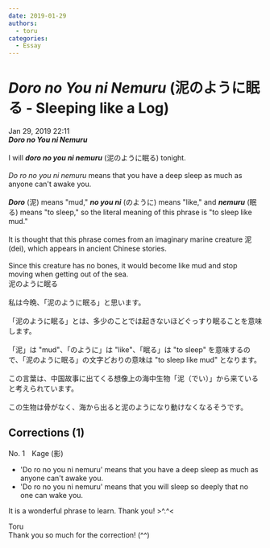 ```yaml
---
date: 2019-01-29
authors:
  - toru
categories:
  - Essay
---
```


<h1 id="subject_show"><strong><em>Doro no You ni Nemuru</strong></em> (泥のように眠る - Sleeping like a Log)</h1>
<div class="date">Jan 29, 2019 22:11</div>
<div id="post"><div id="body_show_ori">
<strong><em>Doro no You ni Nemuru</strong></em><br/><br/>I will <strong><em>doro no you ni nemuru</em></strong> (泥のように眠る) tonight.<br/><br/><em>Do ro no you ni nemuru</em> means that you have a deep sleep as much as anyone can't awake you.<br/><br/><strong><em>Doro</em></strong> (泥) means "mud," <strong><em>no you ni</em></strong> (のように) means "like," and <strong><em>nemuru</em></strong> (眠る) means "to sleep," so the literal meaning of this phrase is "to sleep like mud."<br/><br/>It is thought that this phrase comes from an imaginary marine creature 泥 (dei), which appears in ancient Chinese stories.<br/><br/>Since this creature has no bones, it would become like mud and stop moving when getting out of the sea.
</div></div>

<!-- more -->

<div id="post_ja"><div id="body_show_mo">
泥のように眠る<br/><br/>私は今晩、「泥のように眠る」と思います。<br/><br/>「泥のように眠る」とは、多少のことでは起きないほどぐっすり眠ることを意味します。<br/><br/>「泥」は "mud"、「のように」は "like"、「眠る」は "to sleep" を意味するので、「泥のように眠る」の文字どおりの意味は "to sleep like mud" となります。<br/><br/>この言葉は、中国故事に出てくる想像上の海中生物「泥（でい）」から来ていると考えられています。<br/><br/>この生物は骨がなく、海から出ると泥のようになり動けなくなるそうです。
</div></div>

## Corrections (1)
<div id="block"><div class="first_name"> No. 1　<span class="just_name">Kage (影)</span></div><div id="block2">
<ul class="correction_field">
<li class="incorrect">'Do ro no you ni nemuru' means that you have a deep sleep as much as anyone can't awake you.</li>
<li class="corrected correct">
'Do ro no you ni nemuru' means that you <span class="f_blue">will</span> <span class="f_blue">sleep so deeply that no one can</span> wake you.
</li>
</ul>
<p class="comment_small">
 It is a wonderful phrase to learn. Thank you! &gt;^.^&lt;
</p>

</div><div class="name"><span class="just_name">Toru</span><br>
Thank you so much for the correction! (^^)
</div>
</div>
